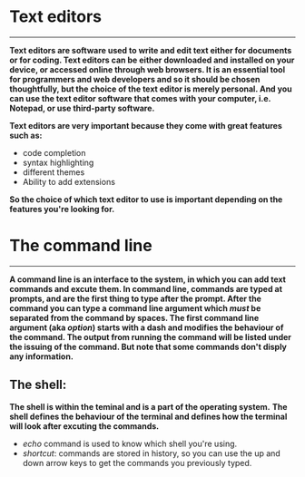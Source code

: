 # Text editors
--------------
**Text editors are software used to write and edit text either for documents or for coding.
Text editors can be either downloaded and installed on your device, or accessed online through web browsers.
It is an essential tool for programmers and web developers and so it should be chosen thoughtfully, but the choice of the text editor is merely personal.
And you can use the text editor software that comes with your computer, i.e. Notepad, or use third-party software.**

**Text editors are very important because they come with great features such as:**

* code completion
* syntax highlighting
* different themes
* Ability to add extensions

**So the choice of which text editor to use is important depending on the features you're looking for.**

# The command line
--------------------
**A command line is an interface to the system, in which you can add text commands and excute them.
In command line, commands are typed at prompts, and are the first thing to type after the prompt.
After the command you can type a command line argument which _must_ be separated from the command by spaces.
The first command line argument (aka *option*) starts with a dash and modifies the behaviour of the command.
The output from running the command will be listed under the issuing of the command. 
But note that some commands don't disply any information.**

## The shell:
**The shell is within the teminal and is a part of the operating system.**
**The shell defines the behaviour of the terminal and defines how the terminal will look after excuting the commands.**
- _echo_ command is used to know which shell you're using.
- *shortcut*: commands are stored in history, so you can use the up and down arrow keys to get the commands you previously typed.
